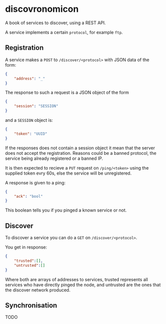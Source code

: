 # discovronomicon
A book of services to discover, using a REST API. 

A service implements a certain `protocol`, for example `ftp`.

## Registration

A service makes a `POST` to `/discover/<protocol>` with JSON data of the form:

```json
{
	"address": "_"
}
```

The response to such a request is a JSON object of the form

```json
{
	"session": "SESSION"
}
```

and a `SESSION` object is:
```json
{
	"token": "UUID"
}
```

If the responses does not contain a session object it mean that the server does not accept the registration. Reasons could be a banned protocol, the service being already registered or a banned IP.

It is then expected to recieve a `PUT` request on `/ping/<token>` using the supplied token evry 60s, else the service will be unregistered.

A response is given to a ping: 

```json
{
	"ack": "bool"
}
```
This boolean tells you if you pinged a known service or not.

## Discover

To discover a service you can do a `GET` on `/discover/<protocol>`.

You get in response:
```json
{
	"trusted":[],
	"untrusted":[]
}
```

Where both are arrays of addresses to services, trusted represents all services who have directly pinged the node, and untrusted are the ones that the discover network produced.

## Synchronisation

TODO

